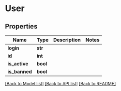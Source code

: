 # User


## Properties
Name | Type | Description | Notes
------------ | ------------- | ------------- | -------------
**login** | **str** |  | 
**id** | **int** |  | 
**is_active** | **bool** |  | 
**is_banned** | **bool** |  | 

[[Back to Model list]](../README.md#documentation-for-models) [[Back to API list]](../README.md#documentation-for-api-endpoints) [[Back to README]](../README.md)


